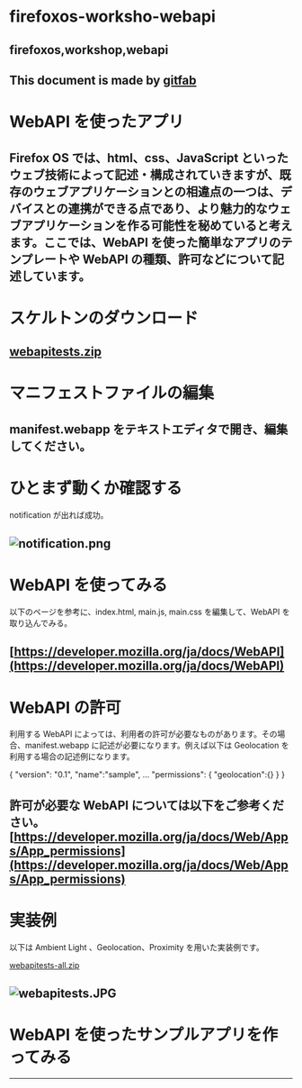 # firefoxos-worksho-webapi
## firefoxos,workshop,webapi
This document is made by [gitfab](http://gitfab.org)
---
# WebAPI を使ったアプリ
Firefox OS では、html、css、JavaScript といったウェブ技術によって記述・構成されていきますが、既存のウェブアプリケーションとの相違点の一つは、デバイスとの連携ができる点であり、より魅力的なウェブアプリケーションを作る可能性を秘めていると考えます。ここでは、WebAPI を使った簡単なアプリのテンプレートや WebAPI の種類、許可などについて記述しています。
---
# スケルトンのダウンロード


[webapitests.zip](https://raw.github.com/dadaa/firefoxos-worksho-webapi/master/gitfab/resources/webapitests.zip)
---
# マニフェストファイルの編集
manifest.webapp をテキストエディタで開き、編集してください。
---
# ひとまず動くか確認する
notification が出れば成功。

![notification.png](https://raw.github.com/dadaa/firefoxos-worksho-webapi/master/gitfab/resources/notification.png)
---
# WebAPI を使ってみる
以下のページを参考に、index.html, main.js, main.css を編集して、WebAPI を取り込んでみる。

[https://developer.mozilla.org/ja/docs/WebAPI](https://developer.mozilla.org/ja/docs/WebAPI)
---
# WebAPI の許可
利用する WebAPI によっては、利用者の許可が必要なものがあります。その場合、manifest.webapp に記述が必要になります。例えば以下は Geolocation を利用する場合の記述例になります。

{ 
  "version": "0.1",
  "name":"sample",
...
  "permissions": {
    "geolocation":{}
  }
}


許可が必要な WebAPI については以下をご参考ください。
[https://developer.mozilla.org/ja/docs/Web/Apps/App_permissions](https://developer.mozilla.org/ja/docs/Web/Apps/App_permissions)
---
# 実装例
以下は Ambient Light 、Geolocation、Proximity を用いた実装例です。

[webapitests-all.zip](https://raw.github.com/dadaa/firefoxos-worksho-webapi/master/gitfab/resources/webapitests-all.zip)

![webapitests.JPG](https://raw.github.com/dadaa/firefoxos-worksho-webapi/master/gitfab/resources/webapitests.JPG)
---
# WebAPI を使ったサンプルアプリを作ってみる

---
